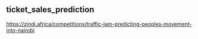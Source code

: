 ## ticket_sales_prediction

https://zindi.africa/competitions/traffic-jam-predicting-peoples-movement-into-nairobi
